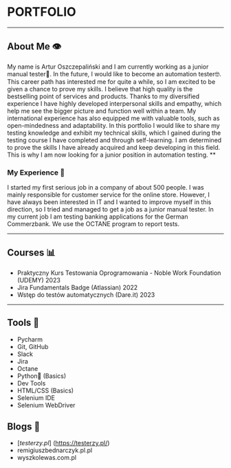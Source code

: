 # PORTFOLIO 
***
## About Me 👁️
My name is Artur Oszczepaliński and I am currently working as a junior manual tester🤠. In the future, I would like to become an automation tester🤓. This career path has interested me for quite a while, so I am excited to be given a chance to prove my skills. I believe that high quality is the bestselling point of services and products. Thanks to my diversified experience I have highly developed interpersonal skills and empathy, which help me see the bigger picture and function well within a team. My international experience has also equipped me with valuable tools, such as open-mindedness and adaptability. In this portfolio I would like to share my testing knowledge and exhibit my technical skills, which I gained during the testing course I have completed and through self-learning. I am determined to prove the skills I have already acquired and keep developing in this field. This is why I am now looking for a junior position in automation testing.
**
### My Experience 💪
I started my first serious job in a company of about 500 people. I was mainly responsible for customer service for the online store. However, I have always been interested in IT and I wanted to improve myself in this direction, so I tried and managed to get a job as a junior manual tester. In my current job I am testing banking applications for the German Commerzbank. We use the OCTANE program to report tests.
***
## Courses 📊
* Praktyczny Kurs Testowania Oprogramowania - Noble Work Foundation (UDEMY) 2023
* Jira Fundamentals Badge (Atlassian) 2022 
* Wstęp do testów automatycznych (Dare.it) 2023
***
## Tools 🔧
* Pycharm
* Git, GitHub 
* Slack
* Jira
* Octane
* Python🐍 (Basics)
* Dev Tools
* HTML/CSS (Basics)
* Selenium IDE
* Selenium WebDriver
## Blogs 📝
* [_testerzy.pl_] (https://testerzy.pl/)
* remigiuszbednarczyk.pl.pl
* wyszkolewas.com.pl
